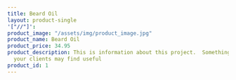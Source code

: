 ```yaml
---
title: Beard Oil
layout: product-single
'["//"]': 
product_image: "/assets/img/product_image.jpg"
product_name: Beard Oil
product_price: 34.95
product_description: This is information about this project.  Something useful that
  your clients may find useful
product_id: 1
---
```


